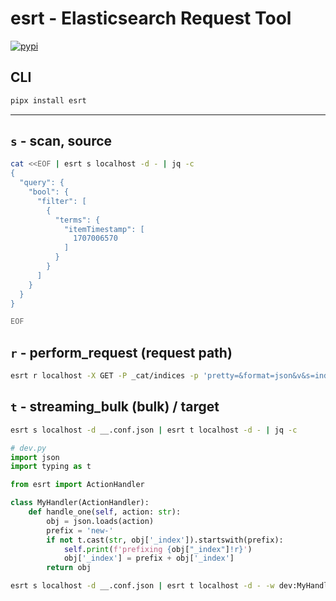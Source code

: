 # esrt - Elasticsearch Request Tool

[![pypi](https://img.shields.io/pypi/v/esrt.svg)](https://pypi.python.org/pypi/esrt)

## CLI

```sh
pipx install esrt
```

---

## `s` - scan, source

```sh
cat <<EOF | esrt s localhost -d - | jq -c
{
  "query": {
    "bool": {
      "filter": [
        {
          "terms": {
            "itemTimestamp": [
              1707006570
            ]
          }
        }
      ]
    }
  }
}

EOF
```

## `r` - perform_request (request path)

```sh
esrt r localhost -X GET -P _cat/indices -p 'pretty=&format=json&v&s=index' | jq
```

## `t` - streaming_bulk (bulk) / target

```sh
esrt s localhost -d __.conf.json | esrt t localhost -d - | jq -c
```

```py
# dev.py
import json
import typing as t

from esrt import ActionHandler

class MyHandler(ActionHandler):
    def handle_one(self, action: str):
        obj = json.loads(action)
        prefix = 'new-'
        if not t.cast(str, obj['_index']).startswith(prefix):
            self.print(f'prefixing {obj["_index"]!r}')
            obj['_index'] = prefix + obj['_index']
        return obj
```

```sh
esrt s localhost -d __.conf.json | esrt t localhost -d - -w dev:MyHandler | jq -c
```
